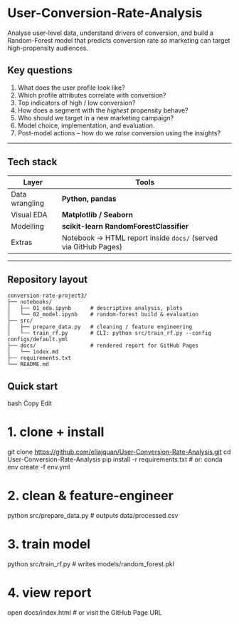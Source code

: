 # User-Conversion-Rate-Analysis
Analyse user-level data, understand drivers of conversion, and build a Random-Forest model that predicts conversion rate so marketing can target high-propensity audiences.
## Key questions

1. What does the user profile look like?  
2. Which profile attributes correlate with conversion?  
3. Top indicators of high / low conversion?  
4. How does a segment with the *highest* propensity behave?  
5. Who should we target in a new marketing campaign?  
6. Model choice, implementation, and evaluation.  
7. Post-model actions – how do we *raise* conversion using the insights?

---

## Tech stack

| Layer | Tools |
|-------|-------|
| Data wrangling | **Python, pandas** |
| Visual EDA | **Matplotlib / Seaborn** |
| Modelling | **scikit-learn RandomForestClassifier** |
| Extras | Notebook → HTML report inside `docs/` (served via GitHub Pages) |

---

## Repository layout

```text
conversion-rate-project3/
├── notebooks/
│   ├── 01_eda.ipynb      # descriptive analysis, plots
│   └── 02_model.ipynb    # random-forest build & evaluation
├── src/
│   ├── prepare_data.py   # cleaning / feature engineering
│   └── train_rf.py       # CLI: python src/train_rf.py --config configs/default.yml
├── docs/                 # rendered report for GitHub Pages
│   └── index.md
├── requirements.txt
└── README.md
```
## Quick start
bash
Copy
Edit
# 1. clone + install
git clone https://github.com/ellajquan/User-Conversion-Rate-Analysis.git
cd User-Conversion-Rate-Analysis
pip install -r requirements.txt     # or: conda env create -f env.yml

# 2. clean & feature-engineer
python src/prepare_data.py          # outputs data/processed.csv

# 3. train model
python src/train_rf.py              # writes models/random_forest.pkl

# 4. view report
open docs/index.html                # or visit the GitHub Page URL


